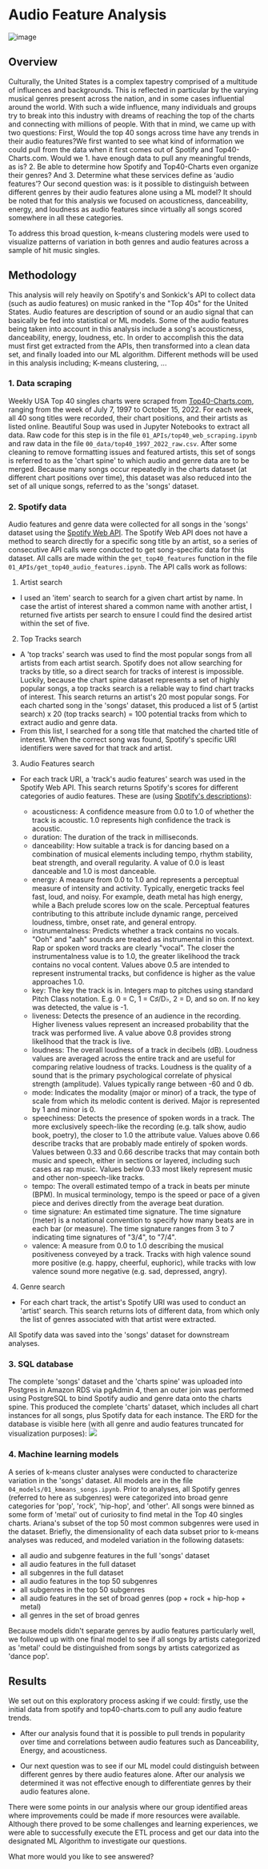 # Audio Feature Analysis

![image](https://user-images.githubusercontent.com/106290364/195472062-86801749-b7c3-4910-a702-d11afe7da5be.png)

## Overview 

Culturally, the United States is a complex tapestry comprised of a multitude of influences and backgrounds. This is reflected in particular by the varying musical genres present across the nation, and in some cases influential around the world. With such a wide influence, many individuals and groups try to break into this industry with dreams of reaching the top of the charts and connecting with millions of people. With that in mind, we came up with two questions: 
First, Would the top 40 songs across time have any trends in their audio features?We first wanted to see what kind of information we could pull from the data when it first comes out of Spotify and Top40-Charts.com. Would we 1. have enough data to pull any meaningful trends, as is?  2.  Be able to determine how Spotify and  Top40-Charts even organize their genres? And 3.  Determine what these services define as ‘audio features’? Our second question was: is it possible to distinguish between different genres by their audio features alone using a ML model? It should be noted that for this analysis we focused on acousticness, danceability, energy, and loudness as audio features since virtually all songs scored somewhere in all these categories. 

To address this broad question, k-means clustering models were used to visualize patterns of variation in both genres and audio features across a sample of hit music singles.

## Methodology

This analysis will rely heavily on Spotify's and Sonkick's API to collect data (such as audio features) on music ranked in the "Top 40s" for the United States. Audio features are description of sound or an audio signal that can basically be fed into statistical or ML models. Some of the audio features being taken into account in this analysis include a song's acousticness, danceability, energy, loudness, etc. In order to accomplish this the data must first get extracted from the APIs, then transformed into a clean data set, and finally loaded into our ML algorithm. Different methods will be used in this analysis including; K-means clustering, ...

### 1. Data scraping

Weekly USA Top 40 singles charts were scraped from [Top40-Charts.com](https://top40-charts.com/), ranging from the week of July 7, 1997
to October 15, 2022. For each week, all 40 song titles were recorded, their chart positions, and their artists as listed online. Beautiful Soup was used in Jupyter Notebooks to extract all data. Raw code for this step is in the file ```01_APIs/top40_web_scraping.ipynb```
and raw data in the file ```00_data/top40_1997_2022_raw.csv```. After some cleaning to remove formatting issues and featured artists,
this set of songs is referred to as the 'chart spine' to which audio and genre data are to be merged. Because many songs occur repeatedly
in the charts dataset (at different chart positions over time), this dataset was also reduced into the set of all unique songs, referred to
as the 'songs' dataset.

### 2. Spotify data

Audio features and genre data were collected for all songs in the 'songs' dataset using the 
[Spotify Web API](https://developer.spotify.com/documentation/web-api/). The Spotify Web API does not have a method to search directly for 
a specific song title by an artist, so a series of consecutive API calls were conducted to get song-specific data for this dataset. All calls are 
made within the ```get_top40_features``` function in the file ```01_APIs/get_top40_audio_features.ipynb```. The API calls work as follows:

1. Artist search
- I used an 'item' search to search for a given chart artist by name. In case the artist of interest shared a common name with another artist,
I returned five artists per search to ensure I could find the desired artist within the set of five. 

2. Top Tracks search
- A 'top tracks' search was used to find the most popular songs from all artists from each artist search. Spotify does not allow searching for tracks
by title, so a direct search for tracks of interest is impossible. Luckily, because the chart spine dataset represents a set of highly popular
songs, a top tracks search is a reliable way to find chart tracks of interest. This search returns an artist's 20 most popular songs. For each
charted song in the 'songs' dataset, this produced a list of 5 (artist search) x 20 (top tracks search) = 100 potential tracks from which to extract
audio and genre data. 
- From this list, I searched for a song title that matched the charted title of interest. When the correct song was found, Spotify's
specific URI identifiers were saved for that track and artist.

3. Audio Features search
- For each track URI, a 'track's audio features' search was used in the Spotify Web API. This search returns Spotify's scores for different 
categories of audio features. These are (using [Spotify's descriptions](https://developer.spotify.com/documentation/web-api/reference/#/operations/get-audio-features)):

	- acousticness: A confidence measure from 0.0 to 1.0 of whether the track is acoustic. 1.0 represents high confidence the track is acoustic.
	- duration: The duration of the track in milliseconds.
	- danceability: How suitable a track is for dancing based on a combination of musical elements including tempo, rhythm stability, beat strength, and overall regularity. A value of 0.0 is least danceable and 1.0 is most danceable.
	- energy: A measure from 0.0 to 1.0 and represents a perceptual measure of intensity and activity. Typically, energetic tracks feel fast, loud, and noisy. For example, death metal has high energy, while a Bach prelude scores low 
	on the scale. Perceptual features contributing to this attribute include dynamic range, perceived loudness, timbre, onset rate, and general entropy.
	- instrumentalness: Predicts whether a track contains no vocals. "Ooh" and "aah" sounds are treated as instrumental in this context. Rap or spoken word tracks are clearly "vocal". The closer the instrumentalness value is to 1.0, 
	the greater likelihood the track contains no vocal content. Values above 0.5 are intended to represent instrumental tracks, but confidence is higher as the value approaches 1.0.
	- key: The key the track is in. Integers map to pitches using standard Pitch Class notation. E.g. 0 = C, 1 = C♯/D♭, 2 = D, and so on. If no key was detected, the value is -1.
	- liveness: Detects the presence of an audience in the recording. Higher liveness values represent an increased probability that the track was performed live. A value above 0.8 provides strong likelihood that the track is live.
	- loudness: The overall loudness of a track in decibels (dB). Loudness values are averaged across the entire track and are useful for comparing relative loudness of tracks. Loudness is the quality of a sound that is the 
	primary psychological correlate of physical strength (amplitude). Values typically range between -60 and 0 db.
	- mode: Indicates the modality (major or minor) of a track, the type of scale from which its melodic content is derived. Major is represented by 1 and minor is 0.
	- speechiness: Detects the presence of spoken words in a track. The more exclusively speech-like the recording (e.g. talk show, audio book, poetry), the closer to 1.0 the attribute value. Values above 0.66 describe tracks that are 
	probably made entirely of spoken words. Values between 0.33 and 0.66 describe tracks that may contain both music and speech, either in sections or layered, including such cases as rap music. Values below 0.33 most likely represent 
	music and other non-speech-like tracks.
	- tempo: The overall estimated tempo of a track in beats per minute (BPM). In musical terminology, tempo is the speed or pace of a given piece and derives directly from the average beat duration.
	- time signature: An estimated time signature. The time signature (meter) is a notational convention to specify how many beats are in each bar (or measure). The time signature ranges from 3 to 7 indicating time signatures of "3/4", to "7/4".
	- valence: A measure from 0.0 to 1.0 describing the musical positiveness conveyed by a track. Tracks with high valence sound more positive (e.g. happy, cheerful, euphoric), while tracks with low valence sound more negative (e.g. sad, depressed, angry).

4. Genre search
- For each chart track, the artist's Spotify URI was used to conduct an 'artist' search. This search returns lots of different data, from which only
the list of genres associated with that artist were extracted. 

All Spotify data was saved into the 'songs' dataset for downstream analyses.

### 3. SQL database

The complete 'songs' dataset and the 'charts spine' was uploaded into Postgres in Amazon RDS via pgAdmin 4, then an outer join was performed using PostgreSQL to bind Spotify audio and genre data onto the charts spine. This produced the complete 'charts' dataset, which includes all chart instances for all songs, plus Spotify data for each instance.
The ERD for the database is visible here (with all genre and audio features truncated for visualization purposes):
![](03_sql/top40_ERD.png)

### 4. Machine learning models

A series of k-means cluster analyses were conducted to characterize variation in the 'songs' dataset. All models are in the file ```04_models/01_kmeans_songs.ipynb```.
Prior to analyses, all Spotify genres (referred to here as subgenres) were categorized into broad genre categories for 'pop', 'rock', 'hip-hop', and 'other'. All songs were binned  as some form of 'metal' out of curiosity to find metal in the Top 40 singles charts. Ariana's subset of the 
top 50 most common subgenres were used in the dataset. Briefly, the dimensionality of each data subset prior to k-means analyses was reduced, and modeled 
variation in the following datasets:

- all audio and subgenre features in the full 'songs' dataset
- all audio features in the full dataset
- all subgenres in the full dataset
- all audio features in the top 50 subgenres
- all subgenres in the top 50 subgenres
- all audio features in the set of broad genres (pop + rock + hip-hop + metal)
- all genres in the set of broad genres

Because models didn't separate genres by audio features particularly well, we followed up with one final model to see if all songs by artists categorized as 'metal'
could be distinguished from songs by artists categorized as 'dance pop'. 

## Results

We set out on this exploratory process asking if we could: firstly, use the initial data from spotify and top40-charts.com to pull any audio feature trends. 
- After our analysis found that it is possible to pull trends in popularity over time and correlations between audio features such as Danceability, Energy, and acousticness. 

- Our next question was to see if our ML model could distinguish between different genres by there audio features alone.
After our analysis we determined it was not effective enough to differentiate genres by their audio features alone.

There were some points in our analysis where our group identified areas where improvements could be made if more resources were available. Although there proved to be some challenges and learning experiences, we were able to successfully execute the ETL process and get our data into the designated ML Algorithm to investigate our questions.

What more would you like to see answered?





